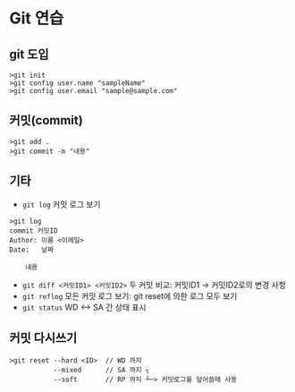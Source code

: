 # Git 연습

## git 도입
```
>git init
>git config user.name "sampleName"
>git config user.email "sample@sample.com"
```

## 커밋(commit)
```
>git add .
>git commit -m "내용"
```

## 기타

- `git log`
커밋 로그 보기
```
>git log
commit 커밋ID
Author: 이름 <이메일>
Date:   날짜

    내용
```
- `git diff <커밋ID1> <커밋ID2>`
두 커밋 비교: 커밋ID1 -> 커밋ID2로의 변경 사항
- `git reflog`
모든 커밋 로그 보기: git reset에 의한 로그 모두 보기
- `git status`
WD <-> SA 간 상태 표시

## 커밋 다시쓰기
```
>git reset --hard <ID>  // WD 까지
           --mixed      // SA 까지 ┐
           --soft       // RP 까지 ┴─> 커밋로그를 덮어쓸때 사용
```